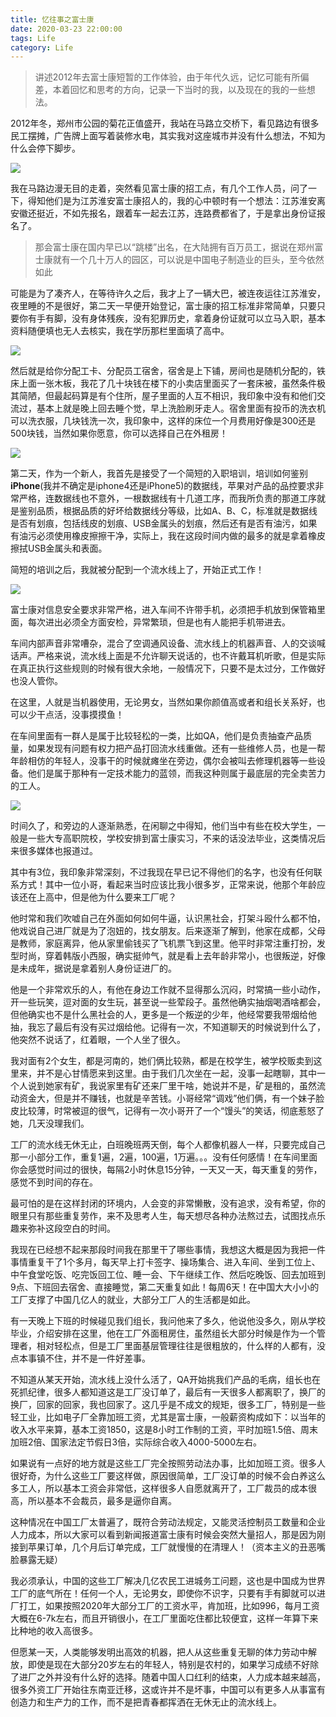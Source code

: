 ```yaml
---
title: 忆往事之富士康
date: 2020-03-23 22:00:00
tags: Life
category: Life
---
```

>讲述2012年去富士康短暂的工作体验，由于年代久远，记忆可能有所偏差，本着回忆和思考的方向，记录一下当时的我，以及现在的我的一些想法。

2012年冬，郑州市公园的菊花正值盛开，我站在马路立交桥下，看见路边有很多民工摆摊，广告牌上面写着装修水电，其实我对这座城市并没有什么想法，不知为什么会停下脚步。

<!--more-->

<img src = "/images/2020-03-23.jpg" />

我在马路边漫无目的走着，突然看见富士康的招工点，有几个工作人员，问了一下，得知他们是为江苏淮安富士康招人的，我的心中顿时有一个想法：江苏淮安离安徽还挺近，不如先报名，跟着车一起去江苏，连路费都省了，于是拿出身份证报名了。

>那会富士康在国内早已以“跳楼”出名，在大陆拥有百万员工，据说在郑州富士康就有一个几十万人的园区，可以说是中国电子制造业的巨头，至今依然如此

可能是为了凑齐人，在等待许久之后，我才上了一辆大巴，被连夜运往江苏淮安，夜里睡的不是很好，第二天一早便开始登记，富士康的招工标准非常简单，只要只要你有手有脚，没有身体残疾，没有犯罪历史，拿着身份证就可以立马入职，基本资料随便填也无人去核实，我在学历那栏里面填了高中。

<img src = "/images/2020-03-23_1.jpg" />

然后就是给你分配工卡、分配员工宿舍，宿舍是上下铺，房间也是随机分配的，铁床上面一张木板，我花了几十块钱在楼下的小卖店里面买了一套床被，虽然条件极其简陋，但最起码算是有个住所，屋子里面的人互不相识，我印象中没有和他们交流过，基本上就是晚上回去睡个觉，早上洗脸刷牙走人。宿舍里面有投币的洗衣机可以洗衣服，几块钱洗一次，我印象中，这样的床位一个月费用好像是300还是500块钱，当然如果你愿意，你可以选择自己在外租房！

<img src = "/images/2020-03-23_2.jpg" />

第二天，作为一个新人，我首先是接受了一个简短的入职培训，培训如何鉴别 **iPhone**(我并不确定是iphone4还是iPhone5)的数据线，苹果对产品的品控要求非常严格，连数据线也不意外，一根数据线有十几道工序，而我所负责的那道工序就是鉴别品质，根据品质的好坏给数据线分等级，比如A、B、C，标准就是数据线是否有划痕，包括线皮的划痕、USB金属头的划痕，然后还有是否有油污，如果有油污必须使用橡皮擦擦干净，实际上，我在这段时间内做的最多的就是拿着橡皮擦拭USB金属头和表面。

简短的培训之后，我就被分配到一个流水线上了，开始正式工作！

<img src = "/images/2020-03-23_3.jpg" />

富士康对信息安全要求非常严格，进入车间不许带手机，必须把手机放到保管箱里面，每次进出必须全方面安检，异常繁琐，但是也有人能把手机带进去。

车间内部声音非常嘈杂，混合了空调通风设备、流水线上的机器声音、人的交谈喊话声。严格来说，流水线上面是不允许聊天说话的，也不许戴耳机听歌，但是实际在真正执行这些规则的时候有很大余地，一般情况下，只要不是太过分，工作做好也没人管你。

在这里，人就是当机器使用，无论男女，当然如果你颜值高或者和组长关系好，也可以少干点活，没事摸摸鱼！

在车间里面有一群人是属于比较轻松的一类，比如QA，他们是负责抽查产品质量，如果发现有问题有权力把产品打回流水线重做。还有一些维修人员，也是一帮年龄相仿的年轻人，没事干的时候就瘫坐在旁边，偶尔会被叫去修理机器等一些设备。他们是属于那种有一定技术能力的蓝领，而我这种则属于最底层的完全卖苦力的工人。

<img src = "/images/2020-03-23_4.jpg" />

时间久了，和旁边的人逐渐熟悉，在闲聊之中得知，他们当中有些在校大学生，一般是一些大专高职院校，学校安排到富士康实习，不来的话没法毕业，这类情况后来很多媒体也报道过。

其中有3位，我印象非常深刻，不过我现在早已记不得他们的名字，也没有任何联系方式！其中一位小哥，看起来当时应该比我小很多岁，正常来说，他那个年龄应该还在上高中，但是他为什么要来工厂呢？

他时常和我们吹嘘自己在外面如何如何牛逼，认识黑社会，打架斗殴什么都不怕，他戏说自己进厂就是为了泡妞的，找女朋友。后来逐渐了解到，他家在成都，父母是教师，家庭离异，他从家里偷钱买了飞机票飞到这里。他平时非常注重打扮，发型时尚，穿着韩版小西服，确实挺帅气，就是看上去年龄非常小，也很叛逆，好像是未成年，据说是拿着别人身份证进厂的。

他是一个非常欢乐的人，有他在身边工作就不显得那么沉闷，时常搞一些小动作，开一些玩笑，逗对面的女生玩，甚至说一些荤段子。虽然他确实抽烟喝酒啥都会，但他确实也不是什么黑社会的人，更多是一个叛逆的少年，他经常要我带烟给他抽，我忘了最后有没有买过烟给他。记得有一次，不知道聊天的时候说到什么了，他突然不说话了，红着眼，一个人坐了很久。

我对面有2个女生，都是河南的，她们俩比较熟，都是在校学生，被学校贩卖到这里来，并不是心甘情愿来到这里。由于我们几次坐在一起，没事一起瞎聊，其中一个人说到她家有矿，我说家里有矿还来厂里干啥，她说并不是，矿是租的，虽然流动资金大，但是并不赚钱，也就是辛苦钱。小哥经常“调戏”他们俩，有一个妹子脸皮比较薄，时常被逗的很气，记得有一次小哥开了一个“馒头”的笑话，彻底惹怒了她，几天没理我们。

工厂的流水线无休无止，白班晚班两天倒，每个人都像机器人一样，只要完成自己那一小部分工作，重复1遍，2遍，100遍，1万遍。。。没有任何感情！在车间里面你会感觉时间过的很快，每隔2小时休息15分钟，一天又一天，每天重复的劳作，感觉不到时间的存在。

最可怕的是在这样封闭的环境内，人会变的非常懒散，没有追求，没有希望，你的眼里只有那些重复劳作，来不及思考人生，每天想尽各种办法熬过去，试图找点乐趣来弥补这段空白的时间。

我现在已经想不起来那段时间我在那里干了哪些事情，我想这大概是因为我把一件事情重复干了1个多月，每天早上打卡签字、操场集合、进入车间、坐到工位上、中午食堂吃饭、吃完饭回工位、睡一会、下午继续工作、然后吃晚饭、回去加班到9点、下班回去宿舍、直接睡觉，第二天重复如此！每周6天！在中国大大小小的工厂支撑了中国几亿人的就业，大部分工厂人的生活都是如此。

有一天晚上下班的时候碰见我们组长，我问他来了多久，他说他没多久，刚从学校毕业，介绍安排在这里，他在工厂外面租房住，虽然组长大部分时候是作为一个管理者，相对轻松点，但是工厂里面基层管理往往是很粗放的，什么样的人都有，没点本事镇不住，并不是一件好差事。

不知道从某天开始，流水线上没什么活了，QA开始挑我们产品的毛病，组长也在死抓纪律，很多人都知道这是工厂没订单了，最后有一天很多人都离职了，换厂的换厂，回家的回家，我也回家了。这几乎是不成文的规矩，很多工厂，特别是一些轻工业，比如电子厂全靠加班工资，尤其是富士康，一般薪资构成如下：以当年的收入水平来算，基本工资1850，这是8小时工作制的工资，平时加班1.5倍、周末加班2倍、国家法定节假日3倍，实际综合收入4000-5000左右。

如果说有一点好的地方就是这些工厂完全按照劳动法办事，比如加班工资。很多人很好奇，为什么这些工厂要这样做，原因很简单，工厂没订单的时候不会白养这么多工人，所以基本工资会非常低，这样很多人自愿就离开了，工厂裁员的成本很高，所以基本不会裁员，最多是逼你自离。

这种情况在中国工厂太普遍了，既符合劳动法规定，又能灵活控制员工数量和企业人力成本，所以大家可以看到新闻报道富士康有时候会突然大量招人，那是因为刚接到苹果订单，几个月后订单完成，工厂就慢慢的在清理人！（资本主义的丑恶嘴脸暴露无疑）

我必须承认，中国的这些工厂解决几亿农民工进城务工问题，这也是中国成为世界工厂的底气所在！任何一个人，无论男女，即使你不识字，只要有手有脚就可以进厂打工，如果按照2020年大部分工厂的工资水平，肯加班，比如996，每月工资大概在6-7k左右，而且开销很小，在工厂里面吃住都比较便宜，这样一年算下来比种地的收入高很多。

但愿某一天，人类能够发明出高效的机器，把人从这些重复无聊的体力劳动中解放，即使是现在大部分20岁左右的年轻人，特别是农村的，如果学习成绩不好除了进厂之外并没有什么好的选择。随着中国人口红利的结束，人力成本越来越高，很多外资工厂开始往东南亚迁移，这或许并不是坏事，中国可以有更多人从事富有创造力和生产力的工作，而不是把青春都挥洒在无休无止的流水线上。
